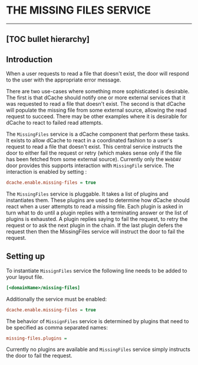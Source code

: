 THE MISSING FILES SERVICE
=========================

-----
[TOC bullet hierarchy]
-----

## Introduction

When a user requests to read a file that doesn't exist, 
the door will respond to the user with the appropriate error message.

There are two use-cases where something more sophisticated is
desirable.  The first is that dCache should notify one or more
external services that it was requested to read a file that doesn't
exist.  The second is that dCache will populate the missing file from
some external source, allowing the read request to succeed.  There
may be other examples where it is desirable for dCache to react to
failed read attempts.

The `MissingFiles` service is a dCache component that perform these tasks.  
It exists to allow dCache to react in a coordinated fashion to a user's request to
read a file that doesn't exist.  This central service instructs the
door to either fail the request or retry (which makes sense only if
the file has been fetched from some external source). 
Currently only the `WebDAV` door provides this supports interaction with 
`MissingFile` service. The interaction is enabled by setting :

```ini
dcache.enable.missing-files = true
```

The `MissingFiles` service is pluggable.  It takes a list of plugins
and instantiates them.  These plugins are used to determine how
dCache should react when a user attempts to read a missing file.
Each plugin is asked in turn what to do until a plugin replies with a
terminating answer or the list of plugins is exhausted.  A plugin
replies saying to fail the request, to retry the request or to ask
the next plugin in the chain.  If the last plugin defers the request
then then the MissingFiles service will instruct the door to fail the
request.

## Setting up

To instantiate `MissignFiles` service the following line needs to be added to your 
layout file.  

```ini
[<domainName>/missing-files]
```

Additionally the service must be enabled:

```ini
dcache.enable.missing-files = true
```

The behavior of `MissignFiles` service is determined by plugins that need 
to be specified as comma separated names:

```ini
missing-files.plugins =
```

Currently no plugins are available and `MissingFiles` service simply  instructs the door 
to fail the request. 

